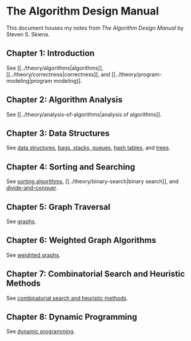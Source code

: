 # The Algorithm Design Manual

This document houses my notes from _The Algorithm Design Manual_ by Steven S.
Skiena.

## Chapter 1: Introduction

See [[../theory/algorithms|algorithms]], [[../theory/correctness|correctness]],
and [[../theory/program-modeling|program modeling]].

## Chapter 2: Algorithm Analysis

See [[../theory/analysis-of-algorithms|analysis of algorithms]].

## Chapter 3: Data Structures

See [data structures](../theory/data-structures.org),
[bags, stacks, queues](../theory/bags-stacks-queues.org),
[hash tables](../theory/hash-tables.org), and [trees](../theory/trees.org).

## Chapter 4: Sorting and Searching

See [sorting algorithms](../theory/sorting-algorithms.org),
[[../theory/binary-search|binary search]], and
[divide-and-conquer](../theory/divide-and-conquer.org).

## Chapter 5: Graph Traversal

See [graphs](../theory/graphs.org).

## Chapter 6: Weighted Graph Algorithms

See [weighted graphs](../theory/weighted-graphs.org).

## Chapter 7: Combinatorial Search and Heuristic Methods

See
[combinatorial search and heuristic methods](../theory/combinatorial-search-and-heuristic-methods.org).

## Chapter 8: Dynamic Programming

See [dynamic programming](../theory/dynamic-programming.org).
